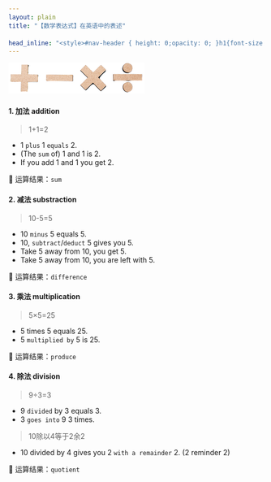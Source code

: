 ```yaml
---
layout: plain
title: "【数学表达式】在英语中的表述"

head_inline: "<style>#nav-header { height: 0;opacity: 0; }h1{font-size:22px;padding:16px 0}h4{font-size:20px;border-left:4px solid #41d9b5;padding:0 8px;line-height:28px}blockquote{background:#f0f8ff}body{overflow-x:hidden}img{max-width:320rem}</style>"
---
```


![数学表达式](/blog/imgs/math_equasion.png)

#### 1. 加法 addition
> 1+1=2

- 1 `plus` 1 `equals` 2.
- (The `sum` of) 1 and 1 is 2.
- If you add 1 and 1 you get 2.

🔸 运算结果：`sum`

#### 2. 减法 substraction
> 10-5=5 

- 10 `minus` 5 equals 5.
- 10, `subtract`/`deduct` 5 gives you 5.
- Take 5 away from 10, you get 5.
- Take 5 away from 10, you are left with 5.

🔸 运算结果：`difference`

#### 3. 乘法 multiplication
> 5×5=25

- 5 times 5 equals 25.
- 5 `multiplied by` 5 is 25.

🔸 运算结果：`produce`

#### 4. 除法 division
> 9÷3=3

- 9 `divided` by 3 equals 3.
- 3 `goes into` 9 3 times.

> 10除以4等于2余2

- 10 divided by 4 gives you 2 `with a remainder` 2. (2 reminder 2)

🔸 运算结果：`quotient`

